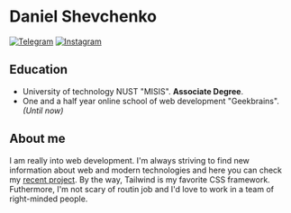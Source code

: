 # Daniel Shevchenko
[![Telegram](https://svgshare.com/i/WKU.svg)](https://t.me/denkeel) 
[![Instagram](https://svgshare.com/i/WJ2.svg)](https://www.instagram.com/denkeel.io/)
## Education
- University of technology NUST "MISIS". **Associate Degree**.
- One and a half year online school of web development "Geekbrains".  _(Until now)_
## About me
I am really into web development. I'm always striving to find new information about web and modern technologies and here you can check my [recent project](https://github.com/denkeel/LARAVEL-SAIL-2021). By the way, Tailwind is my favorite CSS framework. Futhermore, I'm not scary of routin job and I'd love to work in a team of right-minded people.